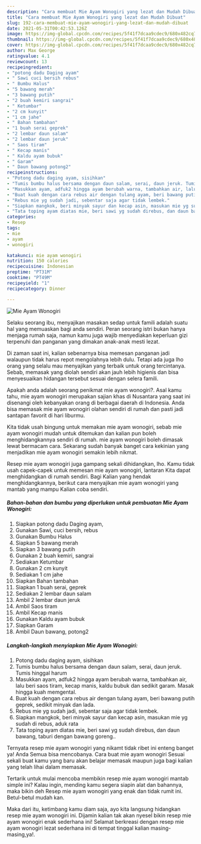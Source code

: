 ```yaml
---
description: "Cara membuat Mie Ayam Wonogiri yang lezat dan Mudah Dibuat"
title: "Cara membuat Mie Ayam Wonogiri yang lezat dan Mudah Dibuat"
slug: 192-cara-membuat-mie-ayam-wonogiri-yang-lezat-dan-mudah-dibuat
date: 2021-05-31T00:42:53.126Z
image: https://img-global.cpcdn.com/recipes/5f41f7dcaa9cdec9/680x482cq70/mie-ayam-wonogiri-foto-resep-utama.jpg
thumbnail: https://img-global.cpcdn.com/recipes/5f41f7dcaa9cdec9/680x482cq70/mie-ayam-wonogiri-foto-resep-utama.jpg
cover: https://img-global.cpcdn.com/recipes/5f41f7dcaa9cdec9/680x482cq70/mie-ayam-wonogiri-foto-resep-utama.jpg
author: Max George
ratingvalue: 4.1
reviewcount: 13
recipeingredient:
- "potong dadu Daging ayam"
- " Sawi cuci bersih rebus"
- " Bumbu Halus"
- "5 bawang merah"
- "3 bawang putih"
- "2 buah kemiri sangrai"
- " Ketumbar"
- "2 cm kunyit"
- "1 cm jahe"
- " Bahan tambahan"
- "1 buah serai geprek"
- "2 lembar daun salam"
- "2 lembar daun jeruk"
- " Saos tiram"
- " Kecap manis"
- " Kaldu ayam bubuk"
- " Garam"
- " Daun bawang potong2"
recipeinstructions:
- "Potong dadu daging ayam, sisihkan"
- "Tumis bumbu halus bersama dengan daun salam, serai, daun jeruk. Tumis hinggal harum"
- "Masukkan ayam, adfuk2 hingga ayam berubah warna, tambahkan air, lalu beri saos tiram, kecap manis, kaldu bubuk dan sedikit garam. Masak hingga kuah memgental."
- "Buat kuah dengan cara rebus air dengan tulang ayam, beri bawang putih geprek, sedikit minyak dan lada."
- "Rebus mie yg sudah jadi, sebentar saja agar tidak lembek."
- "Siapkan mangkok, beri minyak sayur dan kecap asin, masukan mie yg sudah di rebus, aduk rata"
- "Tata toping ayam diatas mie, beri sawi yg sudah direbus, dan daun bawang, taburi dengan bawang goreng.."
categories:
- Resep
tags:
- mie
- ayam
- wonogiri

katakunci: mie ayam wonogiri 
nutrition: 150 calories
recipecuisine: Indonesian
preptime: "PT31M"
cooktime: "PT49M"
recipeyield: "1"
recipecategory: Dinner

---
```



![Mie Ayam Wonogiri](https://img-global.cpcdn.com/recipes/5f41f7dcaa9cdec9/680x482cq70/mie-ayam-wonogiri-foto-resep-utama.jpg)

Selaku seorang ibu, menyajikan masakan sedap untuk famili adalah suatu hal yang memuaskan bagi anda sendiri. Peran seorang istri bukan hanya menjaga rumah saja, namun kamu juga wajib menyediakan keperluan gizi terpenuhi dan panganan yang dimakan anak-anak mesti lezat.

Di zaman  saat ini, kalian sebenarnya bisa memesan panganan jadi walaupun tidak harus repot mengolahnya lebih dulu. Tetapi ada juga lho orang yang selalu mau menyajikan yang terbaik untuk orang tercintanya. Sebab, memasak yang diolah sendiri akan jauh lebih higienis dan bisa menyesuaikan hidangan tersebut sesuai dengan selera famili. 



Apakah anda adalah seorang penikmat mie ayam wonogiri?. Asal kamu tahu, mie ayam wonogiri merupakan sajian khas di Nusantara yang saat ini disenangi oleh kebanyakan orang di berbagai daerah di Indonesia. Anda bisa memasak mie ayam wonogiri olahan sendiri di rumah dan pasti jadi santapan favorit di hari liburmu.

Kita tidak usah bingung untuk memakan mie ayam wonogiri, sebab mie ayam wonogiri mudah untuk ditemukan dan kalian pun boleh menghidangkannya sendiri di rumah. mie ayam wonogiri boleh dimasak lewat bermacam cara. Sekarang sudah banyak banget cara kekinian yang menjadikan mie ayam wonogiri semakin lebih nikmat.

Resep mie ayam wonogiri juga gampang sekali dihidangkan, lho. Kamu tidak usah capek-capek untuk memesan mie ayam wonogiri, lantaran Kita dapat menghidangkan di rumah sendiri. Bagi Kalian yang hendak menghidangkannya, berikut cara menyajikan mie ayam wonogiri yang mantab yang mampu Kalian coba sendiri.

<!--inarticleads1-->

##### Bahan-bahan dan bumbu yang diperlukan untuk pembuatan Mie Ayam Wonogiri:

1. Siapkan potong dadu Daging ayam,
1. Gunakan  Sawi, cuci bersih, rebus
1. Gunakan  Bumbu Halus
1. Siapkan 5 bawang merah
1. Siapkan 3 bawang putih
1. Gunakan 2 buah kemiri, sangrai
1. Sediakan  Ketumbar
1. Gunakan 2 cm kunyit
1. Sediakan 1 cm jahe
1. Siapkan  Bahan tambahan
1. Siapkan 1 buah serai, geprek
1. Sediakan 2 lembar daun salam
1. Ambil 2 lembar daun jeruk
1. Ambil  Saos tiram
1. Ambil  Kecap manis
1. Gunakan  Kaldu ayam bubuk
1. Siapkan  Garam
1. Ambil  Daun bawang, potong2




<!--inarticleads2-->

##### Langkah-langkah menyiapkan Mie Ayam Wonogiri:

1. Potong dadu daging ayam, sisihkan
1. Tumis bumbu halus bersama dengan daun salam, serai, daun jeruk. Tumis hinggal harum
1. Masukkan ayam, adfuk2 hingga ayam berubah warna, tambahkan air, lalu beri saos tiram, kecap manis, kaldu bubuk dan sedikit garam. Masak hingga kuah memgental.
1. Buat kuah dengan cara rebus air dengan tulang ayam, beri bawang putih geprek, sedikit minyak dan lada.
1. Rebus mie yg sudah jadi, sebentar saja agar tidak lembek.
1. Siapkan mangkok, beri minyak sayur dan kecap asin, masukan mie yg sudah di rebus, aduk rata
1. Tata toping ayam diatas mie, beri sawi yg sudah direbus, dan daun bawang, taburi dengan bawang goreng..




Ternyata resep mie ayam wonogiri yang nikamt tidak ribet ini enteng banget ya! Anda Semua bisa mencobanya. Cara buat mie ayam wonogiri Sesuai sekali buat kamu yang baru akan belajar memasak maupun juga bagi kalian yang telah lihai dalam memasak.

Tertarik untuk mulai mencoba membikin resep mie ayam wonogiri mantab simple ini? Kalau ingin, mending kamu segera siapin alat dan bahannya, maka bikin deh Resep mie ayam wonogiri yang enak dan tidak rumit ini. Betul-betul mudah kan. 

Maka dari itu, ketimbang kamu diam saja, ayo kita langsung hidangkan resep mie ayam wonogiri ini. Dijamin kalian tak akan nyesel bikin resep mie ayam wonogiri enak sederhana ini! Selamat berkreasi dengan resep mie ayam wonogiri lezat sederhana ini di tempat tinggal kalian masing-masing,ya!.

